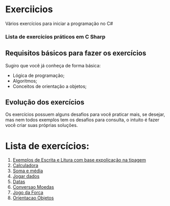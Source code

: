 # Exerciicios
Vários exercícios para iniciar a programação no C#
### Lista de exercícios práticos em C Sharp

## Requisitos básicos para fazer os exercícios

Sugiro que você já conheça de forma básica:

- Lógica de programação;
- Algoritmos;
- Conceitos de orientação a objetos;


## Evolução dos exercícios

Os exercícios possuem alguns desafios para você praticar mais, se desejar, mas nem todos exemplos tem os desafios para consulta, o intuito é fazer você criar suas próprias soluções.

# Lista de exercícios:

1. [Exemplos de Escrita e Litura com base expolicação na tipagem](/01_Escrita_Leitura_Tipagem")
2. [Calculadora](/02_Calculadora "Calculadora")
3. [Soma e média](/03_SomaMedia "Soma e média")
4. [Jogar dados](/04_JogarDados "Jogar dados")
5. [Datas](/05_Datas "Datas")
6. [Conversao Moedas](/06_ConversaoMoedas "Conversao Moedas")
7. [Jogo da Forca](/07_JogoForca "Jogo da Forca")
8. [Orientacao Objetos](/08_OrientacaoObjetos "Orientacao Objetos")
